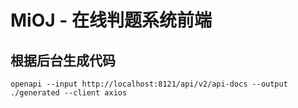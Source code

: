 # MiOJ - 在线判题系统前端

## 根据后台生成代码

```shell
openapi --input http://localhost:8121/api/v2/api-docs --output ./generated --client axios
```